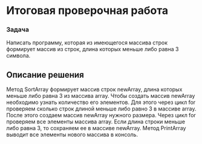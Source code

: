 # Итоговая проверочная работа
### Задача
Написать программу, которая из имеющегося массива строк формирует массив из строк, длина которых меньше либо равна 3 символа.

## Описание решения

Метод SortArray формирует массив строк newArray, длина которых меньше либо равна 3 из массива array. Чтобы создать массив newArray необходимо узнать количество его элементов. Для этого через цикл for проверяем сколько строк длиной меньше либо равно 3 в массиве array. После этого создаем массив newArray нужного размера. Через цикл for проверяем все элементы массива array. Если длина строки меньше либо равна 3, то сохраняем ее в массиве newArray. Метод PrintArray выводит все элементы нового массива в консоль.